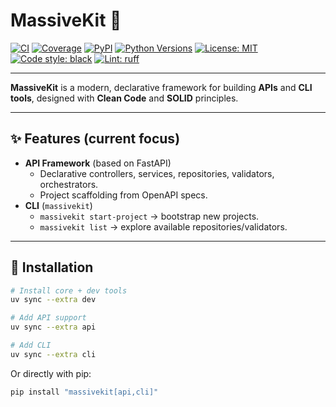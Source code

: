 # MassiveKit 🚀

[![CI](https://github.com/massivedatascope/massivekit/actions/workflows/ci.yml/badge.svg)](https://github.com/massivedatascope/massivekit/actions/workflows/ci.yml)
[![Coverage](https://codecov.io/gh/massivedatascope/massivekit/branch/main/graph/badge.svg)](https://codecov.io/gh/massivedatascope/massivekit)
[![PyPI](https://img.shields.io/pypi/v/massivekit.svg)](https://pypi.org/project/massivekit/)
[![Python Versions](https://img.shields.io/pypi/pyversions/massivekit.svg)](https://pypi.org/project/massivekit/)
[![License: MIT](https://img.shields.io/badge/License-MIT-blue.svg)](LICENSE)
[![Code style: black](https://img.shields.io/badge/code%20style-black-000000.svg)](https://github.com/psf/black)
[![Lint: ruff](https://img.shields.io/badge/lint-ruff-46aef7.svg)](https://github.com/astral-sh/ruff)

---

**MassiveKit** is a modern, declarative framework for building **APIs** and **CLI tools**, designed with **Clean Code** and **SOLID** principles.

---

## ✨ Features (current focus)

- **API Framework** (based on FastAPI)
  - Declarative controllers, services, repositories, validators, orchestrators.
  - Project scaffolding from OpenAPI specs.
- **CLI** (`massivekit`)
  - `massivekit start-project` → bootstrap new projects.
  - `massivekit list` → explore available repositories/validators.

---

## 🚀 Installation

```bash
# Install core + dev tools
uv sync --extra dev

# Add API support
uv sync --extra api

# Add CLI
uv sync --extra cli
```

Or directly with pip:

```bash
pip install "massivekit[api,cli]"
```
